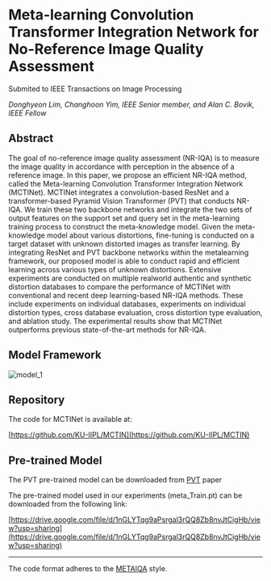 # Meta-learning Convolution Transformer Integration Network for No-Reference Image Quality Assessment
Submited to IEEE Transactions on Image Processing

*Donghyeon Lim, Changhoon Yim, IEEE Senior member, and Alan C. Bovik, IEEE Fellow*
## Abstract

The goal of no-reference image quality assessment
(NR-IQA) is to measure the image quality in accordance
with perception in the absence of a reference image. In this
paper, we propose an efficient NR-IQA method, called the
Meta-learning Convolution Transformer Integration Network
(MCTINet). MCTINet integrates a convolution-based ResNet and
a transformer-based Pyramid Vision Transformer (PVT) that
conducts NR-IQA. We train these two backbone networks and
integrate the two sets of output features on the support set and
query set in the meta-learning training process to construct
the meta-knowledge model. Given the meta-knowledge model
about various distortions, fine-tuning is conducted on a target
dataset with unknown distorted images as transfer learning. By
integrating ResNet and PVT backbone networks within the metalearning framework, our proposed model is able to conduct rapid
and efficient learning across various types of unknown distortions. Extensive experiments are conducted on multiple realworld authentic and synthetic distortion databases to compare
the performance of MCTINet with conventional and recent deep
learning-based NR-IQA methods. These include experiments on
individual databases, experiments on individual distortion types,
cross database evaluation, cross distortion type evaluation, and
ablation study. The experimental results show that MCTINet outperforms previous state-of-the-art methods for NR-IQA.

## Model Framework
![model_1](https://github.com/user-attachments/assets/efdd511f-7eac-4f2b-9f75-9f916a4cfe6e)

## Repository

The code for MCTINet is available at:

[https://github.com/KU-IIPL/MCTIN](https://github.com/KU-IIPL/MCTIN)

## Pre-trained Model
The PVT pre-trained model can be downloaded from [PVT](https://github.com/whai362/PVT) paper

The pre-trained model used in our experiments (meta_Train.pt) can be downloaded from the following link:

[https://drive.google.com/file/d/1nGLYTqg9aPsrgal3rQQ8Zb8nvJtCigHb/view?usp=sharing](https://drive.google.com/file/d/1nGLYTqg9aPsrgal3rQQ8Zb8nvJtCigHb/view?usp=sharing)

---


The code format adheres to the [METAIQA](https://github.com/zhuhancheng/MetaIQA) style.


